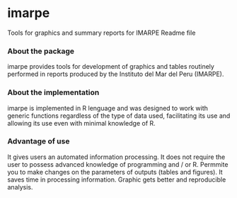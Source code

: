 imarpe
======

Tools for graphics and summary reports for IMARPE
Readme file

### About the package
imarpe provides tools for development of graphics and tables routinely performed in reports produced by the Instituto del Mar del Peru (IMARPE).

### About the implementation
imarpe is implemented in R lenguage and was designed to work with generic functions regardless of the type of data used, facilitating its use and allowing its use even with minimal knowledge of R.

### Advantage of use
It gives users an automated information processing.
It does not require the user to possess advanced knowledge of programming and / or R.
Permmite you to make changes on the parameters of outputs (tables and figures).
It saves time in processing information.
Graphic gets better and reproducible analysis.
